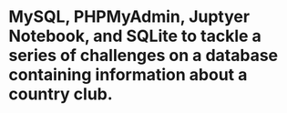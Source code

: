 # MySQL, PHPMyAdmin, Juptyer Notebook, and SQLite to tackle a series of challenges on a database containing information about a country club.
